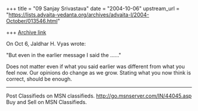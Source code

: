 +++
title = "09 Sanjay Srivastava"
date = "2004-10-06"
upstream_url = "https://lists.advaita-vedanta.org/archives/advaita-l/2004-October/013546.html"

+++
[Archive link](https://lists.advaita-vedanta.org/archives/advaita-l/2004-October/013546.html)

On Oct 6, Jaldhar H. Vyas wrote:

"But even in the earlier message I said the ......"

Does not matter even if what you said earlier was different from what you 
feel now. Our opinions do change as we grow. Stating what you now think is 
correct, should be enough.

_________________________________________________________________
Post Classifieds on MSN classifieds.  http://go.msnserver.com/IN/44045.asp 
Buy and Sell on MSN Classifieds.


